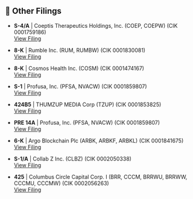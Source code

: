 ## 📁 Other Filings

- **S-4/A** | Coeptis Therapeutics Holdings, Inc.  (COEP, COEPW)  (CIK 0001759186)  
  [View Filing](https://www.sec.gov/Archives/edgar/data/1759186/000168316825005824/0001683168-25-005824-index.htm)

- **8-K** | Rumble Inc.  (RUM, RUMBW)  (CIK 0001830081)  
  [View Filing](https://www.sec.gov/Archives/edgar/data/1830081/000121390025073884/0001213900-25-073884-index.htm)

- **8-K** | Cosmos Health Inc.  (COSM)  (CIK 0001474167)  
  [View Filing](https://www.sec.gov/Archives/edgar/data/1474167/000147793225005628/0001477932-25-005628-index.htm)

- **S-1** | Profusa, Inc.  (PFSA, NVACW)  (CIK 0001859807)  
  [View Filing](https://www.sec.gov/Archives/edgar/data/1859807/000121390025073872/0001213900-25-073872-index.htm)

- **424B5** | THUMZUP MEDIA Corp  (TZUP)  (CIK 0001853825)  
  [View Filing](https://www.sec.gov/Archives/edgar/data/1853825/000149315225011789/0001493152-25-011789-index.htm)

- **PRE 14A** | Profusa, Inc.  (PFSA, NVACW)  (CIK 0001859807)  
  [View Filing](https://www.sec.gov/Archives/edgar/data/1859807/000121390025073801/0001213900-25-073801-index.htm)

- **6-K** | Argo Blockchain Plc  (ARBK, ARBKF, ARBKL)  (CIK 0001841675)  
  [View Filing](https://www.sec.gov/Archives/edgar/data/1841675/000165495425009307/0001654954-25-009307-index.htm)

- **S-1/A** | Collab Z Inc.  (CLBZ)  (CIK 0002050338)  
  [View Filing](https://www.sec.gov/Archives/edgar/data/2050338/000121390025073810/0001213900-25-073810-index.htm)

- **425** | Columbus Circle Capital Corp. I  (BRR, CCCM, BRRWU, BRRWW, CCCMU, CCCMW)  (CIK 0002056263)  
  [View Filing](https://www.sec.gov/Archives/edgar/data/2056263/000121390025073804/0001213900-25-073804-index.htm)

